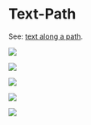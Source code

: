 # Text-Path

See: [text along a path](https://github.com/silky/fashion/issues/108).

![](images/a.png)

![](images/b.png)

![](images/c.png)

![](images/d.png)

![](images/e.png)

